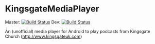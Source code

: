 # KingsgateMediaPlayer 

Master: [![Build Status](https://travis-ci.org/jonburney/KingsgateMediaPlayer-Android.svg?branch=master)](https://travis-ci.org/jonburney/KingsgateMediaPlayer-Android) Dev: [![Build Status](https://travis-ci.org/jonburney/KingsgateMediaPlayer-Android.svg?branch=dev)](https://travis-ci.org/jonburney/KingsgateMediaPlayer-Android)

An (unofficial) media player for Android to play podcasts from Kingsgate Church (http://www.kingsgateuk.com)